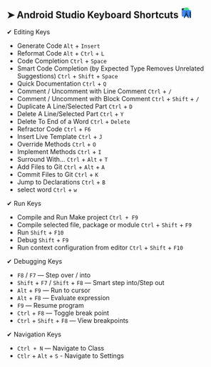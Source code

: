 ## ➤ Android Studio Keyboard Shortcuts <img src="https://github.com/devicons/devicon/blob/master/icons/androidstudio/androidstudio-original.svg" title="AndroidStudio"  alt="AndroidStudio" width="25.5"/>&nbsp;
✔ Editing Keys
- Generate Code ```Alt``` + ```Insert```
- Reformat Code  ```Alt``` + ```Ctrl``` + ```L```
- Code Completion ```Ctrl``` + ```Space```
- Smart Code Completion (by Expected Type Removes Unrelated Suggestions) ```Ctrl``` + ```Shift``` + ```Space```
- Quick Documentation ```Ctrl``` + ```Q```
- Comment / Uncomment with Line Comment ```Ctrl``` + ```/```
- Comment / Uncomment with Block Comment ```Ctrl``` + ```Shift``` + ```/```
- Duplicate A Line/Selected Part ```Ctrl``` + ```D```
- Delete A Line/Selected Part ```Ctrl``` + ```Y```
- Delete To End of a Word ```Ctrl``` + ```Delete```
- Refractor Code ```Ctrl``` + ```F6```
- Insert Live Template ```Ctrl``` + ```J```
- Override Methods ```Ctrl``` + ```O```
- Implement Methods ```Ctrl``` + ```I```
- Surround With… ```Ctrl``` + ```Alt``` + ```T```
- Add Files to Git ```Ctrl``` + ```Alt``` + ```A```
- Commit Files to Git ```Ctrl``` + ```K```
- Jump to Declarations ```Ctrl``` + ```B```
- select word ```Ctrl``` + ```w```

✔ Run Keys

* Compile and Run Make project ```Ctrl + F9```
* Compile selected file, package or module ```Ctrl``` + ```Shift``` + ```F9```
* Run ```Shift``` + ```F10```
* Debug ```Shift``` + ```F9```
* Run context configuration from editor ```Ctrl``` + ```Shift``` + ```F10```

✔ Debugging Keys

* ```F8``` / ```F7``` — Step over / into
* ```Shift``` + ```F7``` / ```Shift``` + ```F8``` — Smart step into/Step out
* ```Alt``` + ```F9``` — Run to cursor
* ```Alt``` + ```F8``` — Evaluate expression
* ```F9``` — Resume program
* ```Ctrl``` + ```F8``` — Toggle break point
* ```Ctrl``` + ```Shift``` + ```F8``` — View breakpoints

✔ Navigation Keys

* ```Ctrl + N``` — Navigate to Class 
* ```Ctlr``` + ```Alt``` + ```S``` - Navigate to Settings
